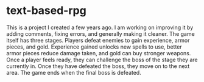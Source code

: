 # text-based-rpg
This is a project I created a few years ago. I am working on improving it by adding comments, fixing errors, and generally making it cleaner.
The game itself has three stages. Players defeat enemies to gain experience, armor pieces, and gold. Experience gained unlocks new spells to use, better armor pieces reduce damage taken, and gold can buy stronger weapons. Once a player feels ready, they can challenge the boss of the stage they are currently in. Once they have defeated the boss, they move on to the next area. The game ends when the final boss is defeated.
